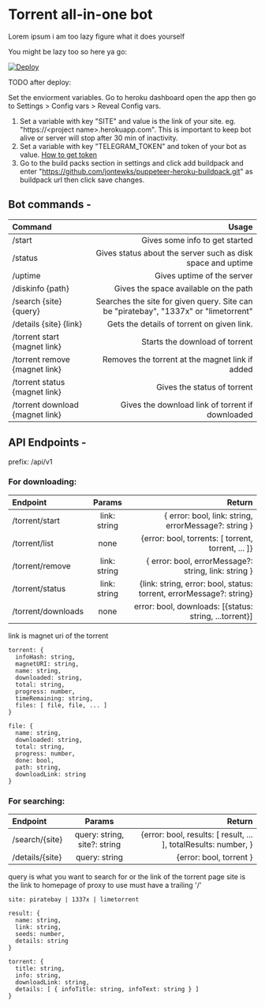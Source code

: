 # Torrent all-in-one bot

Lorem ipsum i am too lazy figure what it does yourself

You might be lazy too so here ya go:

[![Deploy](https://www.herokucdn.com/deploy/button.svg)](https://heroku.com/deploy?template=https://github.com/patheticGeek/torrent-aio-bot)

TODO after deploy:

Set the enviorment variables. Go to heroku dashboard open the app then go to Settings > Config vars > Reveal Config vars.
1. Set a variable with key "SITE" and value is the link of your site. eg. "https://\<project name>.herokuapp.com". This is important to keep bot alive or server will stop after 30 min of inactivity.
2. Set a variable with key "TELEGRAM_TOKEN" and token of your bot as value. [How to get token](https://core.telegram.org/bots/#creating-a-new-bot)
3. Go to the build packs section in settings and click add buildpack and enter "https://github.com/jontewks/puppeteer-heroku-buildpack.git" as buildpack url then click save changes.

## Bot commands -
| Command                         |                                                                                Usage |
| :------------------------------ | -----------------------------------------------------------------------------------: |
| /start                          |                                                       Gives some info to get started |
| /status                         |                          Gives status about the server such as disk space and uptime |
| /uptime                         |                                                           Gives uptime of the server |
| /diskinfo {path}                |                                                Gives the space available on the path |
| /search {site} {query}          | Searches the site for given query. Site can be "piratebay", "1337x" or "limetorrent" |
| /details {site} {link}          |                                           Gets the details of torrent on given link. |
| /torrent start {magnet link}    |                                                       Starts the download of torrent |
| /torrent remove {magnet link}   |                                      Removes the torrent at the magnet link if added |
| /torrent status {magnet link}   |                                                          Gives the status of torrent |
| /torrent download {magnet link} |                                     Gives the download link of torrent if downloaded |

## API Endpoints -

prefix: /api/v1

### For downloading:

| Endpoint           |    Params    |                                                              Return |
| :----------------- | :----------: | ------------------------------------------------------------------: |
| /torrent/start     | link: string |                { error: bool, link: string, errorMessage?: string } |
| /torrent/list      |     none     |                  {error: bool, torrents: [ torrent, torrent, ... ]} |
| /torrent/remove    | link: string |                { error: bool, errorMessage?: string, link: string } |
| /torrent/status    | link: string | {link: string, error: bool, status: torrent, errorMessage?: string} |
| /torrent/downloads |     none     |              error: bool, downloads: [{status: string, ...torrent}] |

link is magnet uri of the torrent

```
torrent: {
  infoHash: string,
  magnetURI: string,
  name: string,
  downloaded: string,
  total: string,
  progress: number,
  timeRemaining: string,
  files: [ file, file, ... ]
}

file: {
  name: string,
  downloaded: string,
  total: string,
  progress: number,
  done: bool,
  path: string,
  downloadLink: string
}
```

### For searching:

| Endpoint        |            Params            |                                                          Return |
| :-------------- | :--------------------------: | --------------------------------------------------------------: |
| /search/{site}  | query: string, site?: string | {error: bool, results: [ result, ... ], totalResults: number, } |
| /details/{site} |        query: string         |                                         {error: bool, torrent } |

query is what you want to search for or the link of the torrent page
site is the link to homepage of proxy to use must have a trailing '/'

```
site: piratebay | 1337x | limetorrent

result: {
  name: string,
  link: string,
  seeds: number,
  details: string
}

torrent: {
  title: string,
  info: string,
  downloadLink: string,
  details: [ { infoTitle: string, infoText: string } ]
}
```
